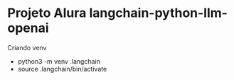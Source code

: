 # Projeto Alura langchain-python-llm-openai
Criando venv
- python3 -m venv .langchain
- source .langchain/bin/activate
